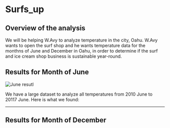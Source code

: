 # Surfs_up

## Overview of the analysis
We will be helping W.Avy to analyze temperature in the city, Oahu. W.Avy wants to open the surf shop and he wants temperature data for the monthns of June and December in Oahu, in order to determine if the surf and ice cream shop business is sustainable year-round.

## Results for Month of June
![June resutl](https://user-images.githubusercontent.com/92561493/147434308-83526bf8-9cdf-4472-85e7-f4010ccaa453.PNG)

We have a large dataset to analyze all temperatures from 2010 June to 20117 June. Here is what we found:
***
## Results for Month of December
